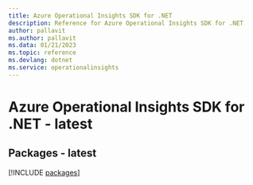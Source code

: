 ```yaml
---
title: Azure Operational Insights SDK for .NET
description: Reference for Azure Operational Insights SDK for .NET
author: pallavit
ms.author: pallavit
ms.data: 01/21/2023
ms.topic: reference
ms.devlang: dotnet
ms.service: operationalinsights
---
```

# Azure Operational Insights SDK for .NET - latest
## Packages - latest
[!INCLUDE [packages](operational-insights-index.md)]